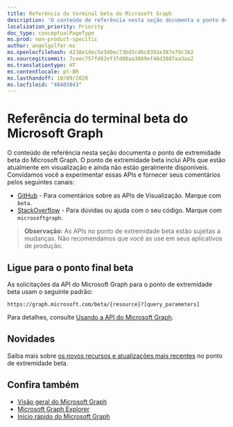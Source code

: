 ```yaml
---
title: Referência do terminal beta do Microsoft Graph
description: 'O conteúdo de referência nesta seção documenta o ponto de extremidade beta do Microsoft Graph. O ponto de extremidade beta inclui APIs que estão atualmente em visualização e ainda não estão geralmente disponíveis. Convidamos você a experimentar essas APIs e fornecer seus comentários pelos seguintes canais:'
localization_priority: Priority
doc_type: conceptualPageType
ms.prod: non-product-specific
author: angelgolfer-ms
ms.openlocfilehash: 4238e1dec5e3d0ec73bd2cdbc8392e387e79c382
ms.sourcegitcommit: 7ceec757fd82ef3fd80aa3089ef46d3807aa3aa2
ms.translationtype: HT
ms.contentlocale: pt-BR
ms.lasthandoff: 10/09/2020
ms.locfileid: "48403843"
---
```

# <a name="microsoft-graph-beta-endpoint-reference"></a>Referência do terminal beta do Microsoft Graph

O conteúdo de referência nesta seção documenta o ponto de extremidade beta do Microsoft Graph. O ponto de extremidade beta inclui APIs que estão atualmente em visualização e ainda não estão geralmente disponíveis. Convidamos você a experimentar essas APIs e fornecer seus comentários pelos seguintes canais:

- [GitHub](https://github.com/OfficeDev/microsoft-graph-docs/issues) - Para comentários sobre as APIs de Visualização. Marque com `beta`.
- [StackOverflow](https://stackoverflow.com/questions/tagged/microsoftgraph) - Para dúvidas ou ajuda com o seu código. Marque com `microsoftgraph`.

> **Observação:** As APIs no ponto de extremidade beta estão sujeitas a mudanças. Não recomendamos que você as use em seus aplicativos de produção. 

## <a name="call-the-beta-endpoint"></a>Ligue para o ponto final beta

As solicitações da API do Microsoft Graph para o ponto de extremidade beta usam o seguinte padrão:

```http
https://graph.microsoft.com/beta/{resource}?[query_parameters]
```

Para detalhes, consulte [Usando a API do Microsoft Graph](/graph/use-the-api).

## <a name="whats-new"></a>Novidades
Saiba mais sobre [os novos recursos e atualizações mais recentes](/graph/whats-new-overview) no ponto de extremidade beta.

## <a name="see-also"></a>Confira também

- [Visão geral do Microsoft Graph](/graph/overview)
- [Microsoft Graph Explorer](https://developer.microsoft.com/graph/graph-explorer)
- [Início rápido do Microsoft Graph](https://developer.microsoft.com/graph/quick-start)
